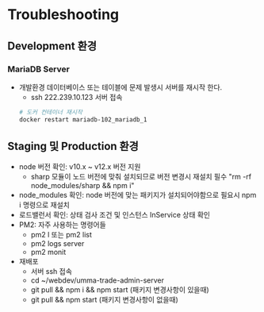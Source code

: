 # Troubleshooting

## Development 환경

### MariaDB Server

- 개발환경 데이터베이스 또는 테이블에 문제 발생시 서버를 재시작 한다.
  - ssh 222.239.10.123 서버 접속
  ```bash
  # 도커 컨테이너 재시작
  docker restart mariadb-102_mariadb_1
  ```

## Staging 및 Production 환경

- node 버전 확인: v10.x ~ v12.x 버전 지원
  - sharp 모듈이 노드 버전에 맞춰 설치되므로 버전 변경시 재설치 필수 "rm -rf node_modules/sharp && npm i"
- node_modules 확인: node 버전에 맞는 패키지가 설치되어야함으로 필요시 npm i 명령으로 재설치
- 로드밸런서 확인: 상태 검사 조건 및 인스턴스 InService 상태 확인
- PM2: 자주 사용하는 명령어들
  - pm2 l 또는 pm2 list
  - pm2 logs server
  - pm2 monit
- 재배포
  - 서버 ssh 접속
  - cd ~/webdev/umma-trade-admin-server
  - git pull && npm i && npm start (패키지 변경사항이 있을때)
  - git pull && npm start (패키지 변경사항이 없을때)
